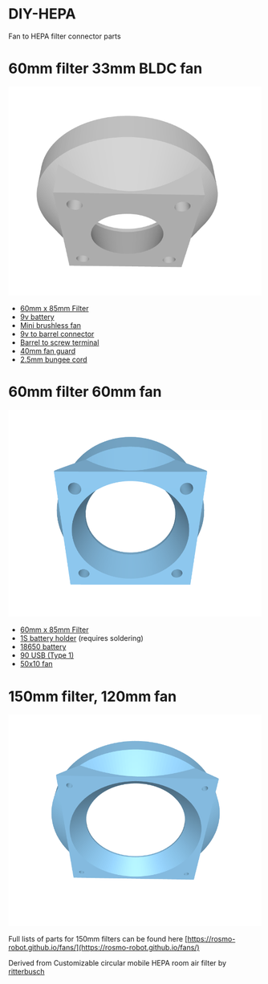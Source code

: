 # DIY-HEPA
Fan to HEPA filter connector parts

# 60mm filter 33mm BLDC fan

![img](https://raw.githubusercontent.com/samuk/DIY-HEPA/main/pictures/60mmfilter33mmBLDC.png)

- [60mm x 85mm Filter](https://www.amazon.ca/PUREBURG-Replacement-Compatible-Enrichment-PEPERSFIL/dp/B09ZTPW2RG)
- [9v battery](https://s.click.aliexpress.com/e/_DltS6aD)
- [Mini brushless fan](https://s.click.aliexpress.com/e/_DnrYcG5)
- [9v to barrel connector](https://aliexpress.com/item/1005004660018087.htm)
- [Barrel to screw terminal](https://de.aliexpress.com/item/1005004281570915.html)
- [40mm fan guard](https://s.click.aliexpress.com/e/_DEc7xq5)
- [2.5mm bungee cord](https://www.aliexpress.com/item/1005003969896128.html)


# 60mm filter 60mm fan
![img](https://raw.githubusercontent.com/samuk/DIY-HEPA/main/pictures/60.png)

- [60mm x 85mm Filter](https://www.amazon.ca/PUREBURG-Replacement-Compatible-Enrichment-PEPERSFIL/dp/B09ZTPW2RG)
- [1S battery holder](https://www.aliexpress.com/item/1005005302630986.html) (requires soldering)
- [18650 battery](https://s.click.aliexpress.com/e/_DdfBurF)
- [90 USB (Type 1)](https://s.click.aliexpress.com/e/_DF3bJop)
- [50x10 fan](https://s.click.aliexpress.com/e/_DcuT5D7)

# 150mm filter, 120mm fan
![img](https://raw.githubusercontent.com/samuk/DIY-HEPA/main/pictures/150.png)

Full lists of parts for 150mm filters can be found here [https://rosmo-robot.github.io/fans/](https://rosmo-robot.github.io/fans/)

Derived from Customizable circular mobile HEPA room air filter by [ritterbusch](https://www.thingiverse.com/thing:4860712)
